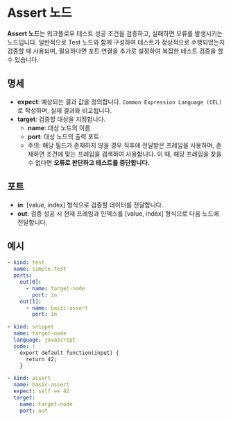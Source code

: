 # Assert 노드

**Assert 노드**는 워크플로우 테스트 성공 조건을 검증하고, 실패하면 오류를 발생시키는 노드입니다. 일반적으로 Test 노드와 함께 구성하여 테스트가 정상적으로 수행되었는지 검증할 때 사용되며, 필요하다면 포트 연결을 추가로 설정하여 복잡한 테스트 검증을 할 수 있습니다.

## 명세

- **expect**: 예상되는 결과 값을 정의합니다.  `Common Expression Language (CEL)`로 작성하며, 실제 결과와 비교됩니다.
- **target**: 검증할 대상을 지정합니다. 
    - **name**: 대상 노드의 이름
    - **port**: 대상 노드의 출력 포트
    - 주의: 해당 필드가 존재하지 않을 경우 직후에 전달받은 프레임을 사용하며, 존재하면 조건에 맞는 프레임을 검색하여 사용합니다. 이 때, 해당 프레임을 찾을 수 없다면 **오류로 판단하고 테스트를 중단합니다.**

## 포트

- **in**: [value, index] 형식으로 검증할 데이터를 전달합니다.
- **out**: 검증 성공 시 현재 프레임과 인덱스를 [value, index] 형식으로 다음 노드에 전달합니다.

## 예시

```yaml
- kind: test
  name: simple-test
  ports:
    out[0]:
      - name: target-node
        port: in
    out[1]:
      - name: basic-assert
        port: in

- kind: snippet
  name: target-node
  language: javascript
  code: |
    export default function(input) {
      return 42;
    }

- kind: assert
  name: basic-assert
  expect: self == 42
  target:
    name: target-node
    port: out
```